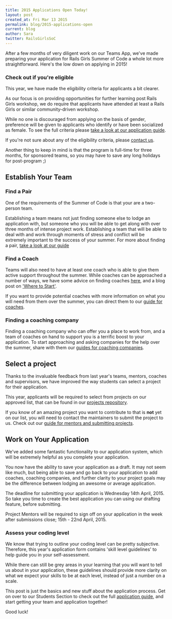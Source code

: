 ```yaml
---
title: 2015 Applications Open Today!
layout: post
created_at: Fri Mar 13 2015
permalink: blog/2015-applications-open
current: blog
author: Sara
twitter: RailsGirlsSoC
---
```


After a few months of very diligent work on our Teams App, we've made preparing your
application for Rails Girls Summer of Code a whole lot more straightforward. Here's the low down on applying in 2015!

### Check out if you're eligible
This year, we have made the eligibility criteria for applicants a bit clearer.

As our focus is on providing opportunities for further learning post Rails Girls workshop, we do require that applicants have attended at least a Rails Girls or similar
community-driven workshop.

While no one is discouraged from applying on the basis of gender, preference will be given to applicants who identify or have been socialized as female. To see the full criteria
please [take a look at our application guide](http://railsgirlssummerofcode.org/students/application/#eligibility).


If you're not sure about any of the eligibility criteria, please [contact us](http://railsgirlssummerofcode.org/about/).

Another thing to keep in mind is that the program is full-time for three months,
for sponsored teams, so you may have to save any long holidays for post-program ;)


## Establish Your Team

### Find a Pair
One of the requirements of the Summer of Code is that your are a two-person team.

Establishing a team means not just finding someone else to lodge an application
with, but someone who you will be able to get along with over three months of
intense project work. Establishing a team that will be able to deal with and work
through moments of stress and conflict will be extremely important to the success
of your summer. For more about finding a pair, [take a look at our guide](http://railsgirlssummerofcode.org/students/application/#pair)

### Find a Coach
Teams will also need to have at least one coach who is able to give them active support throughout the summer. While coaches can be approached a number of ways, we have some advice on finding coaches [here](http://railsgirlssummerofcode.org/students/application/#pair), and a blog post on ['Where to Start'](http://railsgirlssummerofcode.org/blog/where-to-start/).

If you want to provide potential coaches with more information on what you will
need from them over the summer, you can direct them to our [guide for coaches](http://railsgirlssummerofcode.org/guide/coaching/).

### Finding a coaching company
Finding a coaching company who can offer you a place to work from, and a team of
coaches on hand to support you is a terrific boost to your application. To start
approaching and asking companies for the help over the summer, share with them our
[guides for coaching companies](http://railsgirlssummerofcode.org/guide/coaching-company/).


## Select a project
Thanks to the invaluable feedback from last year's teams, mentors, coaches and
supervisors, we have improved the way students can select a project for their
application.

This year, applicants will be required to select from projects on our approved
list, that can be found in our [projects repository](https://github.com/rails-girls-summer-of-code/projects/issues).


If you know of an amazing project you want to contribute to that is **not** yet on our
list, you will need to contact the maintainers to submit the project to us. Check
out our
[guide for mentors and submitting projects](http://railsgirlssummerofcode.org/guide/projects/).


## Work on Your Application

We've added some fantastic functionality to our application system, which will be
extremely helpful as you complete your application.

You now have the ability to save your application as a draft. It may
not seem like much, but being able to save and go back to your application to add
coaches, coaching companies, and further clarity to your project goals may be the
difference between lodging an awesome or average application.

The deadline for submitting your application is Wednesday 14th April, 2015. So take you time to create the best application you can using our drafting feature, before submitting.

Project Mentors will be required to sign off on your application in the week after submissions close; 15th - 22nd April, 2015.

### Assess your coding level
We know that trying to outline your coding level can be pretty subjective. Therefore,
this year's application form contains 'skill level
guidelines' to help guide you in your self-assessment.

While there can still be grey areas in your learning that you will want to tell
us about in your application, these guidelines should provide more clarity
on what we expect your skills to be at each level, instead of just a number on a scale.

This post is just the basics and new stuff about the application process. Get
on over to our Students Section to check out the full
[application guide](http://railsgirlssummerofcode.org/students/application/), and
start getting your team and application together!

Good luck!
